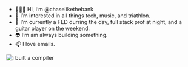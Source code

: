 + 🧑🏻‍💻 Hi, I’m @chaselikethebank
+ 🚀 I’m interested in all things tech, music, and triathlon.
+ 🌱 I’m currently a FED durring the day, full stack prof at night, and a guitar player on the weekend. 
+ 👽 I’m am always building something.
+ 📫 I love emails. 

![i built a compiler](https://i.kym-cdn.com/photos/images/original/001/443/314/438.jpg](https://programmerhumor.io/wp-content/uploads/2023/04/programmerhumor-io-programming-memes-a866cbedc2c0b0d.jpg)https://programmerhumor.io/wp-content/uploads/2023/04/programmerhumor-io-programming-memes-a866cbedc2c0b0d.jpg)
